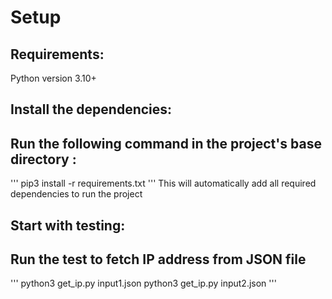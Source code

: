 # Setup

## Requirements:
 Python version 3.10+

## Install the dependencies:

## Run the following command in the project's base directory :
'''
pip3 install -r requirements.txt
'''
This will automatically add all required dependencies to run the project

## Start with testing:

## Run the test to fetch IP address from JSON file
'''
python3 get_ip.py input1.json
python3 get_ip.py input2.json
'''


